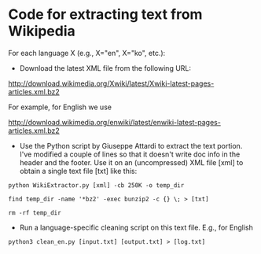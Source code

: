 Code for extracting text from Wikipedia
=======================================
For each language X (e.g., X="en", X="ko", etc.):

* Download the latest XML file from the following URL:

http://download.wikimedia.org/Xwiki/latest/Xwiki-latest-pages-articles.xml.bz2

For example, for English we use

http://download.wikimedia.org/enwiki/latest/enwiki-latest-pages-articles.xml.bz2

* Use the Python script by Giuseppe Attardi to extract the text portion. I've
modified a couple of lines so that it doesn't write doc info in the header and
the footer. Use it on an (uncompressed) XML file [xml] to obtain a single text
file [txt] like this:

`python WikiExtractor.py [xml] -cb 250K -o temp_dir`

`find temp_dir -name '*bz2' -exec bunzip2 -c {} \; > [txt]`

`rm -rf temp_dir`

* Run a language-specific cleaning script on this text file. E.g., for English

`python3 clean_en.py [input.txt] [output.txt] > [log.txt]`